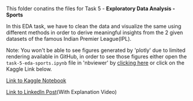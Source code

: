 This folder conatins the files for Task 5 - **Exploratory Data Analysis - Sports**

In this EDA task, we have to clean the data and visualize the same using different methods in order to derive meaningful insights from the 2 given datasets of the famous Indian Premier League(IPL).

Note: You won't be able to see figures generated by 'plotly' due to limited rendering available in GitHub, in order to see those figures either open the ```task-5-eda-sports.ipynb``` file in 'nbviewer' by [clicking here](https://nbviewer.jupyter.org/github/freAK14/TSF-Data-Science/blob/main/Task_5/task-5-eda-sports.ipynb) or click on the Kaggle Link below.

[Link to Kaggle Notebook](https://www.kaggle.com/akashkothare/task-5-eda-sports)

[Link to LinkedIn Post](https://www.linkedin.com/posts/akash-kothare_kaggle-nbviewer-github-activity-6745689656462999552-AX3Q/)(With Explanation Video)
